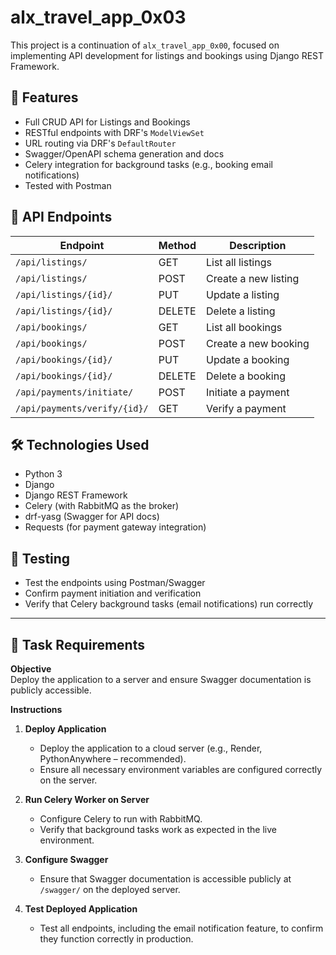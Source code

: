 # alx_travel_app_0x03

This project is a continuation of `alx_travel_app_0x00`, focused on implementing API development for listings and bookings using Django REST Framework.

## 🧩 Features

- Full CRUD API for Listings and Bookings  
- RESTful endpoints with DRF's `ModelViewSet`  
- URL routing via DRF's `DefaultRouter`  
- Swagger/OpenAPI schema generation and docs  
- Celery integration for background tasks (e.g., booking email notifications)  
- Tested with Postman  

## 🚀 API Endpoints

| Endpoint              | Method | Description              |
|-----------------------|--------|--------------------------|
| `/api/listings/`      | GET    | List all listings        |
| `/api/listings/`      | POST   | Create a new listing     |
| `/api/listings/{id}/` | PUT    | Update a listing         |
| `/api/listings/{id}/` | DELETE | Delete a listing         |
| `/api/bookings/`      | GET    | List all bookings        |
| `/api/bookings/`      | POST   | Create a new booking     |
| `/api/bookings/{id}/` | PUT    | Update a booking         |
| `/api/bookings/{id}/` | DELETE | Delete a booking         |
| `/api/payments/initiate/` | POST | Initiate a payment      |
| `/api/payments/verify/{id}/` | GET | Verify a payment      |

## 🛠 Technologies Used

- Python 3  
- Django  
- Django REST Framework  
- Celery (with RabbitMQ as the broker)  
- drf-yasg (Swagger for API docs)  
- Requests (for payment gateway integration)  

## 🧪 Testing

- Test the endpoints using Postman/Swagger  
- Confirm payment initiation and verification  
- Verify that Celery background tasks (email notifications) run correctly  

---

## 📌 Task Requirements

**Objective**  
Deploy the application to a server and ensure Swagger documentation is publicly accessible.  

**Instructions**  

1. **Deploy Application**  
   - Deploy the application to a cloud server (e.g., Render, PythonAnywhere – recommended).  
   - Ensure all necessary environment variables are configured correctly on the server.  

2. **Run Celery Worker on Server**  
   - Configure Celery to run with RabbitMQ.  
   - Verify that background tasks work as expected in the live environment.  

3. **Configure Swagger**  
   - Ensure that Swagger documentation is accessible publicly at `/swagger/` on the deployed server.  

4. **Test Deployed Application**  
   - Test all endpoints, including the email notification feature, to confirm they function correctly in production.  

